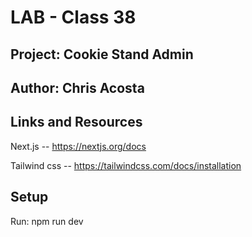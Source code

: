 # LAB - Class 38

## Project: Cookie Stand Admin

## Author: Chris Acosta

## Links and Resources

Next.js -- https://nextjs.org/docs

Tailwind css -- https://tailwindcss.com/docs/installation

## Setup

Run: npm run dev

